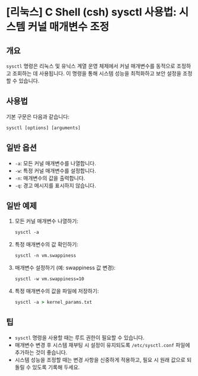 # [리눅스] C Shell (csh) sysctl 사용법: 시스템 커널 매개변수 조정

## 개요
`sysctl` 명령은 리눅스 및 유닉스 계열 운영 체제에서 커널 매개변수를 동적으로 조정하고 조회하는 데 사용됩니다. 이 명령을 통해 시스템 성능을 최적화하고 보안 설정을 조정할 수 있습니다.

## 사용법
기본 구문은 다음과 같습니다:

```csh
sysctl [options] [arguments]
```

## 일반 옵션
- `-a`: 모든 커널 매개변수를 나열합니다.
- `-w`: 특정 커널 매개변수를 설정합니다.
- `-n`: 매개변수의 값을 출력합니다.
- `-q`: 경고 메시지를 표시하지 않습니다.

## 일반 예제
1. 모든 커널 매개변수 나열하기:
   ```csh
   sysctl -a
   ```

2. 특정 매개변수의 값 확인하기:
   ```csh
   sysctl -n vm.swappiness
   ```

3. 매개변수 설정하기 (예: swappiness 값 변경):
   ```csh
   sysctl -w vm.swappiness=10
   ```

4. 특정 매개변수의 값을 파일에 저장하기:
   ```csh
   sysctl -a > kernel_params.txt
   ```

## 팁
- `sysctl` 명령을 사용할 때는 루트 권한이 필요할 수 있습니다.
- 매개변수 변경 후 시스템 재부팅 시 설정이 유지되도록 `/etc/sysctl.conf` 파일에 추가하는 것이 좋습니다.
- 시스템 성능을 조정할 때는 변경 사항을 신중하게 적용하고, 필요 시 원래 값으로 되돌릴 수 있도록 기록해 두세요.